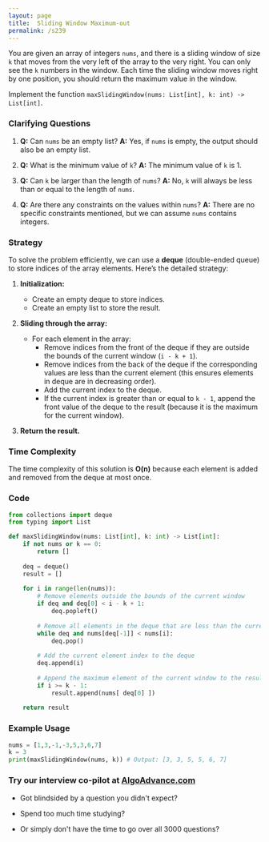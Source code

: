 ```yaml
---
layout: page
title:  Sliding Window Maximum-out
permalink: /s239
---
```


You are given an array of integers `nums`, and there is a sliding window of size `k` that moves from the very left of the array to the very right. You can only see the `k` numbers in the window. Each time the sliding window moves right by one position, you should return the maximum value in the window.

Implement the function `maxSlidingWindow(nums: List[int], k: int) -> List[int]`.

### Clarifying Questions

1. **Q:** Can `nums` be an empty list?
   **A:** Yes, if `nums` is empty, the output should also be an empty list.

2. **Q:** What is the minimum value of `k`?
   **A:** The minimum value of `k` is 1.

3. **Q:** Can `k` be larger than the length of `nums`?
   **A:** No, `k` will always be less than or equal to the length of `nums`.

4. **Q:** Are there any constraints on the values within `nums`?
   **A:** There are no specific constraints mentioned, but we can assume `nums` contains integers.

### Strategy

To solve the problem efficiently, we can use a **deque** (double-ended queue) to store indices of the array elements. Here’s the detailed strategy:

1. **Initialization:**
   - Create an empty deque to store indices.
   - Create an empty list to store the result.
  
2. **Sliding through the array:**
   - For each element in the array:
     - Remove indices from the front of the deque if they are outside the bounds of the current window (`i - k + 1`).
     - Remove indices from the back of the deque if the corresponding values are less than the current element (this ensures elements in deque are in decreasing order).
     - Add the current index to the deque.
     - If the current index is greater than or equal to `k - 1`, append the front value of the deque to the result (because it is the maximum for the current window).

3. **Return the result.**

### Time Complexity

The time complexity of this solution is **O(n)** because each element is added and removed from the deque at most once.

### Code

```python
from collections import deque
from typing import List

def maxSlidingWindow(nums: List[int], k: int) -> List[int]:
    if not nums or k == 0:
        return []
    
    deq = deque()
    result = []
    
    for i in range(len(nums)):
        # Remove elements outside the bounds of the current window
        if deq and deq[0] < i - k + 1:
            deq.popleft()
        
        # Remove all elements in the deque that are less than the current element
        while deq and nums[deq[-1]] < nums[i]:
            deq.pop()
        
        # Add the current element index to the deque
        deq.append(i)
        
        # Append the maximum element of the current window to the result
        if i >= k - 1:
            result.append(nums[ deq[0] ])
    
    return result
```

### Example Usage

```python
nums = [1,3,-1,-3,5,3,6,7]
k = 3
print(maxSlidingWindow(nums, k)) # Output: [3, 3, 5, 5, 6, 7]
```


### Try our interview co-pilot at [AlgoAdvance.com](https://algoAdvance.com)

- Got blindsided by a question you didn't expect?

- Spend too much time studying?

- Or simply don't have the time to go over all 3000 questions?

